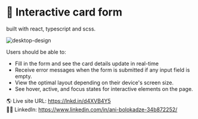 # 🎉 Interactive card form 

built with react, typescript and scss.

![desktop-design](https://user-images.githubusercontent.com/89190087/212184758-f4dd3bf5-af4d-4dea-9196-37064fd9da61.jpg)

Users should be able to:
- Fill in the form and see the card details update in real-time
- Receive error messages when the form is submitted if any input field is empty.
- View the optimal layout depending on their device's screen size.
- See hover, active, and focus states for interactive elements on the page.



🌎 Live site URL: https://lnkd.in/d4XVB4Y5 <br>
👩‍💻 LinkedIn: https://www.linkedin.com/in/ani-bolokadze-34b872252/
